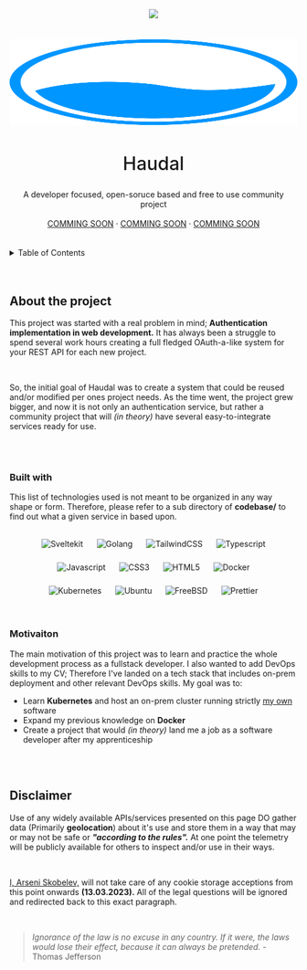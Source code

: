 <a name="readme-top"></a>

<!-- Social links go here -->
<div align="center">
    <a href="https://www.linkedin.com/in/arseni-skobelev/">
        <img src="https://img.shields.io/badge/linkedin-%230077B5.svg?&style=for-the-badge&logo=linkedin&logoColor=white" />
    </a>
</div>

<br />
<br />

<!-- Logo and title goes here -->
<div align="center">
    <img src="assets/haudal-logo.svg" width="1500px" height="150px" />
    <h2 align="center" style="font-size: 32px; font-weight: 500;">Haudal</h2>
    <span>
        A developer focused, open-soruce based and free to use community project
    </span>
    <br />
    <br />
    <a href="https://github.com/github_username/repo_name">COMMING SOON</a>
    ·
    <a href="https://github.com/github_username/repo_name/issues">COMMING SOON</a>
    ·
    <a href="https://github.com/github_username/repo_name/issues">COMMING SOON</a>
</div>

<br />
<br />


<!-- TABLE OF CONTENTS -->
<details>
  <summary>Table of Contents</summary>
  <ol>
    <li>
      <a href="#about-the-project">About The Project</a>
      <ul>
        <li><a href="#built-with">Built With</a></li>
        <li><a href="#motivaiton">Motivation</a></li>
      </ul>
    </li>
    <li>
      <a href="#getting-started">COMMING SOON</a>
      <ul>
        <li><a href="#prerequisites">COMMING SOON</a></li>
        <li><a href="#installation">COMMING SOON</a></li>
      </ul>
    </li>
    <li><a href="#usage">COMMING SOON</a></li>
    <li><a href="#roadmap">COMMING SOON</a></li>
    <li><a href="#contributing">COMMING SOON</a></li>
    <li><a href="#license">COMMING SOON</a></li>
    <li><a href="#contact">COMMING SOON</a></li>
    <li><a href="#disclaimer">Disclaimer</a></li>
  </ol>
</details>
<br />
<br />

<!-- About section -->
## About the project
This project was started with a real problem in mind; __Authentication implementation in web development.__ It has always been a struggle to spend several work hours creating a full fledged OAuth-a-like system for your REST API for each new project.

<br />

So, the initial goal of Haudal was to create a system that could be reused and/or modified per ones project needs. As the time went, the project grew bigger, and now it is not only an authentication service, but rather a community project that will *(in theory)* have several easy-to-integrate services ready for use.

<br />
<br />

### Built with
This list of technologies used is not meant to be organized in any way shape or form. Therefore, please refer to a sub directory of __codebase/__ to find out what a given service in based upon.

<br />

<div align="center">
    <div style="display: flex; justify-content: center; flex-wrap: wrap; gap: 24px; width: 80%;">
        <img src="https://img.shields.io/badge/SvelteKit-FF3E00?style=for-the-badge&logo=Svelte&logoColor=white" alt="Sveltekit" />
        <img src="https://img.shields.io/badge/Go-00ADD8?style=for-the-badge&logo=go&logoColor=white" alt="Golang" />
        <img src="https://img.shields.io/badge/Tailwind_CSS-38B2AC?style=for-the-badge&logo=tailwind-css&logoColor=white" alt="TailwindCSS" />
        <img src="https://img.shields.io/badge/TypeScript-007ACC?style=for-the-badge&logo=typescript&logoColor=white" alt="Typescript" />
        <img src="https://img.shields.io/badge/Javascript-f7df1e?style=for-the-badge&logo=javascript&logoColor=black" alt="Javascript" />
        <img src="https://img.shields.io/badge/CSS3-1572B6?style=for-the-badge&logo=css3&logoColor=white" alt="CSS3" />
        <img src="https://img.shields.io/badge/HTML5-E34F26?style=for-the-badge&logo=html5&logoColor=white" alt="HTML5" />
        <img src="https://img.shields.io/badge/Docker-2CA5E0?style=for-the-badge&logo=docker&logoColor=white" alt="Docker" />
        <img src="https://img.shields.io/badge/kubernetes-326ce5.svg?&style=for-the-badge&logo=kubernetes&logoColor=white" alt="Kubernetes" />
        <img src="https://img.shields.io/badge/Ubuntu-E95420?style=for-the-badge&logo=ubuntu&logoColor=white" alt="Ubuntu" />
        <img src="https://img.shields.io/badge/freebsd-AB2B28?style=for-the-badge&logo=freebsd&logoColor=white" alt="FreeBSD" />
        <img src="https://img.shields.io/badge/prettier-1A2C34?style=for-the-badge&logo=prettier&logoColor=F7BA3E" alt="Prettier" />
    </div>
</div>

<br />
<br />

### Motivaiton
The main motivation of this project was to learn and practice the whole development process as a fullstack developer. I also wanted to add DevOps skills to my CV; Therefore I've landed on a tech stack that includes on-prem deployment and other relevant DevOps skills. My goal was to:
* Learn __Kubernetes__ and host an on-prem cluster running strictly [my own](https://github.com/arseniskobelev) software 
* Expand my previous knowledge on __Docker__
* Create a project that would *(in theory)* land me a job as a software developer after my apprenticeship

<br />
<br />

## Disclaimer
Use of any widely available APIs/services presented on this page DO gather data (Primarily **geolocation**) about it's use and store them in a way that may or may not be safe or ***"according to the rules".*** At one point the telemetry will be publicly available for others to inspect and/or use in their ways.

<br />

[I, Arseni Skobelev,](https://github.com/ArseniSkobelev) will not take care of any cookie storage acceptions from this point onwards **(13.03.2023).** All of the legal questions will be ignored and redirected back to this exact paragraph.

<br />

> *Ignorance of the law is no excuse in any country. If it were, the laws would lose their effect, because it can always be pretended.* - Thomas Jefferson